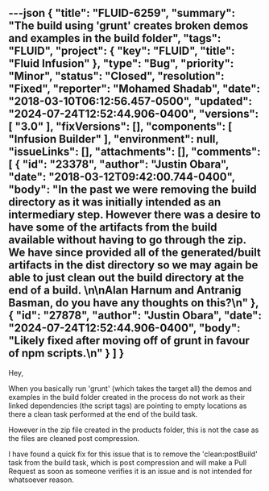 ---json
{
  "title": "FLUID-6259",
  "summary": "The build using 'grunt' creates broken demos and examples in the build folder",
  "tags": "FLUID",
  "project": {
    "key": "FLUID",
    "title": "Fluid Infusion"
  },
  "type": "Bug",
  "priority": "Minor",
  "status": "Closed",
  "resolution": "Fixed",
  "reporter": "Mohamed Shadab",
  "date": "2018-03-10T06:12:56.457-0500",
  "updated": "2024-07-24T12:52:44.906-0400",
  "versions": [
    "3.0"
  ],
  "fixVersions": [],
  "components": [
    "Infusion Builder"
  ],
  "environment": null,
  "issueLinks": [],
  "attachments": [],
  "comments": [
    {
      "id": "23378",
      "author": "Justin Obara",
      "date": "2018-03-12T09:42:00.744-0400",
      "body": "In the past we were removing the build directory as it was initially intended as an intermediary step. However there was a desire to have some of the artifacts from the build available without having to go through the zip. We have since provided all of the generated/built artifacts in the dist directory so we may again be able to just clean out the build directory at the end of a build. \n\nAlan Harnum and Antranig Basman, do you have any thoughts on this?\n"
    },
    {
      "id": "27878",
      "author": "Justin Obara",
      "date": "2024-07-24T12:52:44.906-0400",
      "body": "Likely fixed after moving off of grunt in favour of npm scripts.\n"
    }
  ]
}
---
Hey,

When you basically run 'grunt' (which takes the target all) the demos and examples in the build folder created in the process do not work as their linked dependencies (the script tags) are pointing to empty locations as there a clean task performed at the end of the build task.

However in the zip file created in the products folder, this is not the case as the files are cleaned post compression.

I have found a quick fix for this issue that is to remove the 'clean:postBuild' task from the build task, which is post compression and will make a Pull Request as soon as someone verifies it is an issue and is not intended for whatsoever reason.

        